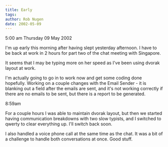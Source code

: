 ```yaml
---
title: Early
tags: 
author: Rob Nugen
date: 2002-05-09
---
```


<p class=date>5:00 am Thursday 09 May 2002</p>

<p>I'm up early this morning after having slept yesterday afternoon.  I have
to be back at work in 2 hours for part two of the chat meeting with
Singapore.</p>

<p>It seems that I may be typing more on her speed as I've been using dvorak
layout at work.</p>

<p>I'm actually going to go in to work now and get some coding done
hopefully.  Working on a couple changes with the Email Sender - it is
blanking out a field after the emails are sent, and it's not working
correctly if there are no emails to be sent, but there is a report to be
generated.</p>

<p class=date>8:59am</p>

<p>For a couple hours I was able to maintain dvorak layout, but then we
started having communication breakdowns with two slow typists, and I
switched to qwerty to clear everything up.  I'll switch back soon.</p>

<p>I also handled a voice phone call at the same time as the chat.  It was a
bit of a challenge to handle both conversations at once.  Good stuff.</p>

